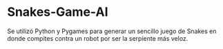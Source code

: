 # Snakes-Game-AI

Se utilizó Python y Pygames para generar un sencillo juego de Snakes en donde compites contra un robot por ser la serpiente más veloz. 
